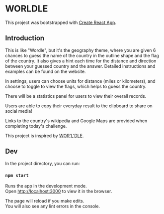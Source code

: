 # WORLDLE

This project was bootstrapped with [Create React App](https://github.com/facebook/create-react-app).

## Introduction

This is like "Wordle", but it's the geography theme, where you are given 6 chances to guess the name of the country in the outline shape and the flag of the country. It also gives a hint each time for the distance and direction between your guessed country and the answer. Detailed instructions and examples can be found on the website.

In settings, users can choose units for distance (miles or kilometers), and choose to toggle to view the flags, which helps to guess the country.

There will be a statistics panel for users to view their overall records.

Users are able to copy their everyday result to the clipboard to share on social media!

Links to the country's wikipedia and Google Maps are provided when completing today's challenge.

This project is inspired by [WOR'L'DLE](https://worldle.teuteuf.fr/).

## Dev

In the project directory, you can run:

### `npm start`

Runs the app in the development mode.\
Open [http://localhost:3000](http://localhost:3000) to view it in the browser.

The page will reload if you make edits.\
You will also see any lint errors in the console.
